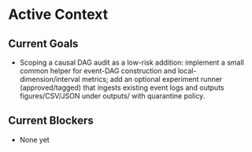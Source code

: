 # Active Context

## Current Goals

- Scoping a causal DAG audit as a low-risk addition: implement a small common helper for event-DAG construction and local-dimension/interval metrics; add an optional experiment runner (approved/tagged) that ingests existing event logs and outputs figures/CSV/JSON under outputs/ with quarantine policy.

## Current Blockers

- None yet